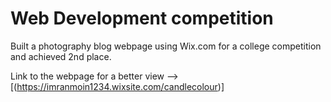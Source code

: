 # Web Development competition
Built a photography blog webpage using Wix.com for a college competition and achieved 2nd place.

Link to the webpage for a better view --> [(https://imranmoin1234.wixsite.com/candlecolour)]

